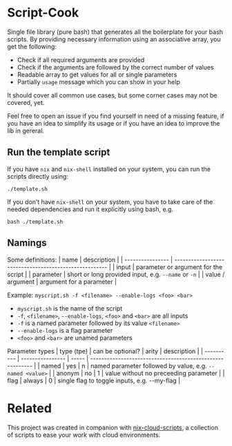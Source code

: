 ﻿# Script-Cook

Single file library (pure bash) that generates all the boilerplate for your bash scripts.
By providing necessary information using an associative array, you get the following:

- Check if all required arguments are provided
- Check if the arguments are followed by the correct number of values
- Readable array to get values for all or single parameters
- Partially `usage` message which you can show in your help

It should cover all common use cases, but some corner cases may not be covered, yet.

Feel free to open an issue if you find yourself in need of a missing feature, if you have an idea to simplify its usage or if you have an idea to improve the lib in gereral.

## Run the template script

If you have `nix` and `nix-shell` installed on your system, you can run the scripts directly using:

```
./template.sh
```

If you don’t have `nix-shell` on your system, you have to take care of the needed dependencies and run it explicitly using bash, e.g.

```
bash ./template.sh
```

## Namings

Some definitions:
| name           | description                                            |
| ---------------- | ------------------------------------------------------ |
| input            | parameter or argument for the script                   |
| parameter        | short or long provided input, e.g. `--name` or `-n`   |
| value / argument | argument for a parameter                               |

Example:
`myscript.sh -f <filename> --enable-logs <foo> <bar>`
- `myscript.sh` is the name of the script
- `-f`, `<filename>`, `--enable-logs`, `<foo>` and `<bar>` are all inputs
- `-f` is a named parameter followed by its value `<filename>`
- `--enable-logs` is a flag parameter
- `<foo>` and `<bar>` are unamed parameters

Parameter types
| type (tpe) | can be optional? | arity | description                                               |
| ---------- | ---------------- | ----- | --------------------------------------------------------- |
| named      | yes              | n     | named parameter followed by value, e.g. `--named <value>` |
| anonym     | no               | 1     | value without no preceeding parameter                     |
| flag       | always           | 0     | single flag to toggle inputs, e.g. --my-flag             |


# Related

This project was created in companion with [nix-cloud-scripts](https://github.com/GRBurst/nix-cloud-scripts), a collection of scripts to ease your work with cloud environments.
